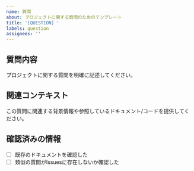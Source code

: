 ```yaml
---
name: 質問
about: プロジェクトに関する質問のためのテンプレート
title: '[QUESTION] '
labels: question
assignees: ''
---
```


## 質問内容
プロジェクトに関する質問を明確に記述してください。

## 関連コンテキスト
この質問に関連する背景情報や参照しているドキュメント/コードを提供してください。

## 確認済みの情報
- [ ] 既存のドキュメントを確認した
- [ ] 類似の質問がIssuesに存在しないか確認した